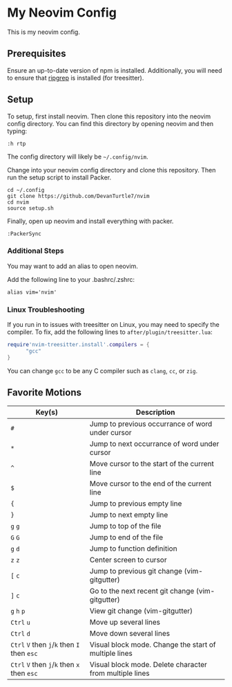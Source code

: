 # My Neovim Config

This is my neovim config.

## Prerequisites

Ensure an up-to-date version of npm is installed.
Additionally, you will need to ensure that [ripgrep](https://github.com/BurntSushi/ripgrep?tab=readme-ov-file#installation)
is installed (for treesitter).


## Setup

To setup, first install neovim. Then clone this repository into the neovim
config directory. You can find this directory by opening neovim and then typing:

```
:h rtp
```

The config directory will likely be `~/.config/nvim`.

Change into your neovim config directory and clone this repository. Then run the
setup script to install Packer.

```
cd ~/.config
git clone https://github.com/DevanTurtle7/nvim
cd nvim
source setup.sh
```

Finally, open up neovim and install everything with packer.

```
:PackerSync
```

### Additional Steps

You may want to add an alias to open neovim.

Add the following line to your .bashrc/.zshrc:

```
alias vim='nvim'
```

### Linux Troubleshooting

If you run in to issues with treesitter on Linux, you may need to specify the compiler.
To fix, add the following lines to `after/plugin/treesitter.lua`:

```lua
require'nvim-treesitter.install'.compilers = {
      "gcc"
}
```

You can change `gcc` to be any C compiler such as `clang`, `cc`, or `zig`.

## Favorite Motions
| Key(s) | Description |
|--------|-------------|
| `#` | Jump to previous occurrance of word under cursor |
| `*` | Jump to next occurrance of word under cursor |
| `^` | Move cursor to the start of the current line |
| `$` | Move cursor to the end of the current line |
| `{` | Jump to previous empty line |
| `}` | Jump to next empty line |
| `g` `g` | Jump to top of the file |
| `G` `G` | Jump to end of the file |
| `g` `d` | Jump to function definition |
| `z` `z` | Center screen to cursor |
| `[` `c` | Jump to previous git change (vim-gitgutter) |
| `]` `c` | Go to the next recent git change (vim-gitgutter) |
| `g` `h` `p` | View git change (vim-gitgutter) |
| `Ctrl` `u` | Move up several lines |
| `Ctrl` `d` | Move down several lines |
| `Ctrl` `V` then `j`/`k` then `I` then `esc` | Visual block mode. Change the start of multiple lines |
| `Ctrl` `V` then `j`/`k` then `x` then `esc` | Visual block mode. Delete character from multiple lines |
